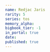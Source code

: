 ```yaml
---
name: Redjac Jaris
rarity: 5
series: tos
memory_alpha:
bigbook_tier: -1
in_portal: true
date:
published: true
---
```



